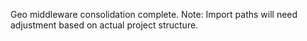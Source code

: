 Geo middleware consolidation complete. Note: Import paths will need adjustment based on actual project structure.
